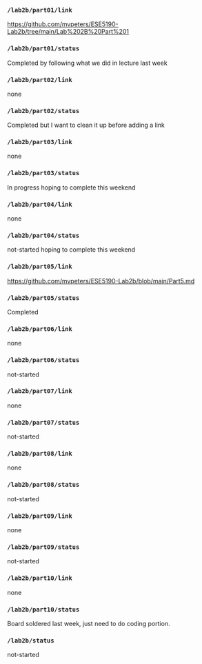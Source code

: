 ### `/lab2b/part01/link`
https://github.com/mvpeters/ESE5190-Lab2b/tree/main/Lab%202B%20Part%201
### `/lab2b/part01/status`
Completed by following what we did in lecture last week
### `/lab2b/part02/link`
none
### `/lab2b/part02/status`
Completed but I want to clean it up before adding a link
### `/lab2b/part03/link`
none
### `/lab2b/part03/status`
In progress hoping to complete this weekend
### `/lab2b/part04/link`
none
### `/lab2b/part04/status`
not-started hoping to complete this weekend
### `/lab2b/part05/link`
https://github.com/mvpeters/ESE5190-Lab2b/blob/main/Part5.md
### `/lab2b/part05/status`
Completed
### `/lab2b/part06/link`
none
### `/lab2b/part06/status`
not-started
### `/lab2b/part07/link`
none
### `/lab2b/part07/status`
not-started
### `/lab2b/part08/link`
none
### `/lab2b/part08/status`
not-started
### `/lab2b/part09/link`
none
### `/lab2b/part09/status`
not-started
### `/lab2b/part10/link`
none
### `/lab2b/part10/status`
Board soldered last week, just need to do coding portion.
### `/lab2b/status`
not-started
